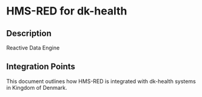 # HMS-RED for dk-health

## Description

Reactive Data Engine

## Integration Points

This document outlines how HMS-RED is integrated with dk-health systems in Kingdom of Denmark.
